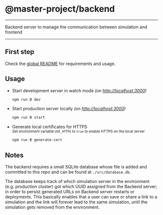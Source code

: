 # @master-project/backend

---

Backend server to manage the communication between simulation and frontend

---

## First step

Check the [global README](https://github.com/kelzenberg/master-project/blob/main/README.md) for requirements and usage.

## Usage

- Start development server in watch mode _(on [http://localhost:3000](http://localhost:3000))_

  ```sh
  npm run B dev
  ```

- Start production server locally _(on [http://localhost:3000](http://localhost:3000))_

  ```sh
  npm run B start
  ```

- Generate local certificates for HTTPS  
  <small>Set environment variable `USE_HTTPS` to `true` to enable HTTPS on the local server</small>

  ```sh
  npm run B generate-cert
  ```

## Notes

The backend requires a small SQLite database whose file is added and committed to this repo and can be found at `./src/database.db`.

The database keeps track of which simulation server in the environment (e.g. production cluster) got which UUID assigned from the Backend server; in order to persist generated URLs on Backend server restarts or deployments. This basically enables that a user can save or share a link to a simulation and the link will forever lead to the same simulation, until the simulation gets removed from the environment.
